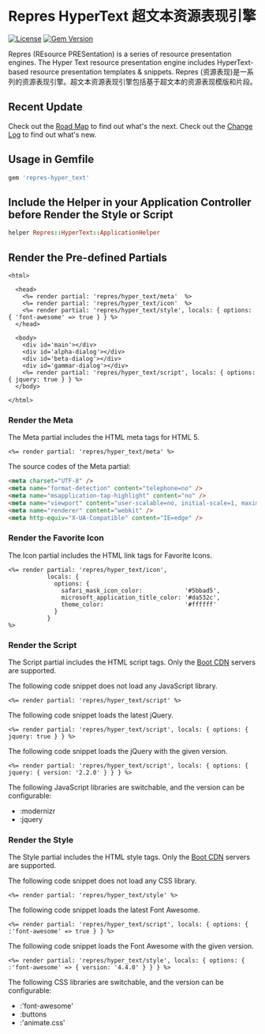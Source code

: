 # Repres HyperText 超文本资源表现引擎

[![License](https://img.shields.io/badge/license-MIT-green.svg)](http://opensource.org/licenses/MIT)
[![Gem Version](https://badge.fury.io/rb/repres-hyper_text.svg)](https://badge.fury.io/rb/repres-hyper_text)

Repres (REsource PRESentation) is a series of resource presentation engines. The Hyper Text resource presentation engine includes HyperText-based resource presentation templates & snippets.
Repres (资源表现)是一系列的资源表现引擎。超文本资源表现引擎包括基于超文本的资源表现模版和片段。



## Recent Update
Check out the [Road Map](ROADMAP.md) to find out what's the next.
Check out the [Change Log](CHANGELOG.md) to find out what's new.



## Usage in Gemfile
```ruby
gem 'repres-hyper_text'
```



## Include the Helper in your Application Controller before Render the Style or Script
```ruby
helper Repres::HyperText::ApplicationHelper
```



## Render the Pre-defined Partials
```erb
<html>

  <head>
    <%= render partial: 'repres/hyper_text/meta'  %>
    <%= render partial: 'repres/hyper_text/icon'  %>
    <%= render partial: 'repres/hyper_text/style', locals: { options: { 'font-awesome' => true } } %>
  </head>

  <body>
    <div id='main'></div>
    <div id='alpha-dialog'></div>
    <div id='beta-dialog'></div>
    <div id='gammar-dialog'></div>
    <%= render partial: 'repres/hyper_text/script', locals: { options: { jquery: true } } %>
  </body>

</html>
```



### Render the Meta
The Meta partial includes the HTML meta tags for HTML 5.
```erb
<%= render partial: 'repres/hyper_text/meta' %>
```

The source codes of the Meta partial:
```html
<meta charset="UTF-8" />
<meta name="format-detection" content="telephone=no" />
<meta name="msapplication-tap-highlight" content="no" />
<meta name="viewport" content="user-scalable=no, initial-scale=1, maximum-scale=1, minimum-scale=1, width=device-width, height=device-height" />
<meta name="renderer" content="webkit" />
<meta http-equiv="X-UA-Compatible" content="IE=edge" />
```



### Render the Favorite Icon
The Icon partial includes the HTML link tags for Favorite Icons.
```erb
<%= render partial: 'repres/hyper_text/icon',
           locals: {
             options: {
               safari_mask_icon_color:            '#5bbad5',
               microsoft_application_title_color: '#da532c',
               theme_color:                       '#ffffff'
             }
           }
%>
```



### Render the Script
The Script partial includes the HTML script tags. Only the [Boot CDN](http://cdn.bootcss.com/) servers are supported.

The following code snippet does not load any JavaScript library.
```erb
<%= render partial: 'repres/hyper_text/script' %>
```

The following code snippet loads the latest jQuery.
```erb
<%= render partial: 'repres/hyper_text/script', locals: { options: { jquery: true } } %>
```

The following code snippet loads the jQuery with the given version.
```erb
<%= render partial: 'repres/hyper_text/script', locals: { options: { jquery: { version: '2.2.0' } } } %>
```

The following JavaScript libraries are switchable, and the version can be configurable:
- :modernizr
- :jquery



### Render the Style
The Style partial includes the HTML style tags. Only the [Boot CDN](http://cdn.bootcss.com/) servers are supported.

The following code snippet does not load any CSS library.
```erb
<%= render partial: 'repres/hyper_text/style' %>
```

The following code snippet loads the latest Font Awesome.
```erb
<%= render partial: 'repres/hyper_text/script', locals: { options: { :'font-awesome' => true } } %>
```

The following code snippet loads the Font Awesome with the given version.
```erb
<%= render partial: 'repres/hyper_text/style', locals: { options: { :'font-awesome' => { version: '4.4.0' } } } %>
```

The following CSS libraries are switchable, and the version can be configurable:
- :'font-awesome'
- :buttons
- :'animate.css'
